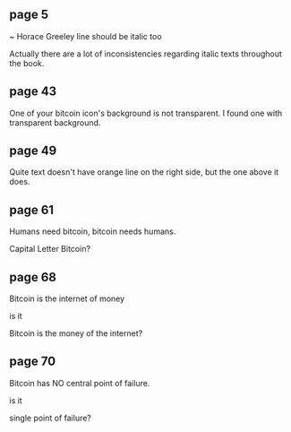 ## page 5

~ Horace Greeley line should be italic too

Actually there are a lot of inconsistencies regarding italic texts
throughout the book.

## page 43

One of your bitcoin icon's background is not transparent. I found one with transparent background.

## page 49

Quite text doesn't have orange line on the right side, but the one above it does.

## page 61

Humans need bitcoin, bitcoin needs humans.

Capital Letter Bitcoin?

## page 68

Bitcoin is the internet of money

is it 

Bitcoin is the money of the internet?

## page 70

Bitcoin has NO central point of failure.

is it

single point of failure?
